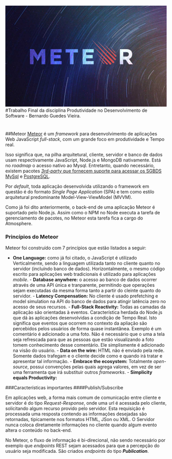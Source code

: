 ![](./img/meteor.jpg) 
#Trabalho Final da disciplina Produtividade no Desenvolvimento de Software - Bernardo Guedes Vieira.
# 
##Meteor
[Meteor](https://www.meteor.com/) é um *framework* para desenvolvimento de aplicações Web JavaScript *full-stack*, com um grande foco em produtividade e Tempo real. 

Isso significa que, na pilha arquitetural, cliente, servidor e banco de dados usam respectivamente JavaScript, Node.js e MongoDB nativamente. Está no *roadmap* o acesso nativo ao Mysql. Entretanto, quando necessário, existem pacotes [*3rd-party* que fornecem suporte para acessar os SGBDS MySql](https://github.com/numtel/meteor-mysql)  e [PostgreSQL](https://github.com/numtel/meteor-pg). 

Por *default*, toda aplicação desenvolvida utilizando o framework em questão é do formato *Single Page Application* (SPA) e tem como estilo arquitetural predominante Model-View-ViewModel (MVVM).

Como já foi dito anteriormente, o back-end de uma aplicação Meteor é suportado pelo Node.js. Assim como o NPM no Node executa a tarefa de gerenciamento de pacotes, no Meteor esta tarefa fica a cargo do Atmosphere. 

### Princípios do Meteor
Meteor foi construído com 7 princípios que estão listados a seguir: 
   - **One Language:** como já foi citado, o JavaScript é utilizado Verticalmente, sendo a linguagem utilizada tanto no cliente quanto no servidor (incluíndo banco de dados). Horizontalmente, o mesmo código escrito para aplicações web tradicionais é utilizado para aplicações *mobile*. 
    - **Database anywhere:** o acesso ao banco de dados ocorrer através de uma API única e tranparente, permitindo que operações sejam executadas da mesma forma tanto a partir do cleinte quanto do servidor.
    - **Latency Compensation:** No cliente é usado prefetching e model simulation na API do banco de dados para atingir latência zero no acesso de seus recursos.
    - **Full-Stack Reactivity:** Todas as camadas da aplicação são orientadas à eventos. Característica herdada do Node.js que dá às aplicações desenvolvidas a condição de Tempo Real. Isto significa que eventos que ocorrem no contexto da apliação são percebidos pelos usuários de forma quase instantânea. Exemplo é um comentário é adicionado a uma foto. Não é necessário que o uma a tela seja refrescada para que as pessoas que estão visualizando a foto tomem conhecimento desse comentário. Ele simplismente é adicionado na visão do usuário.
    - **Data on the wire:** HTML não é enviado pela rede. Somente dados trafegam e o cliente decide como e quando irá tratar e apresentar tal informação.
    - **Embrace the ecosystem:** Totalmente *open-source*, possui convenções pelas quais agrega valores, em vez de ser uma ferramenta que irá substituir outros *frameworks*.
    - **Simplicity equals Productivity:** 

###Características importantes 
####Publish/Subscribe

Em aplicações web, a forma mais comum de comunicação entre cliente e servidor é do tipo *Request-Response*, onde uma url é acessada pelo cliente, solicitando algum recurso provido pelo servidor. Esta requisição é processada uma resposta contendo as informações desejadas são retornadas, tipicamente nos formatos HTML, JSon ou XML. O Servidor nunca coloca diretamente informações no cliente quando algum evento altera o conteúdo no back-end. 

No Meteor, o fluxo de informação é bi-direcional, não sendo necessário por exemplo que *endpoints* REST sejam acessados para que a percepção do usuário seja modificada. São criados *endpoints* do tipo ***Publication***. 